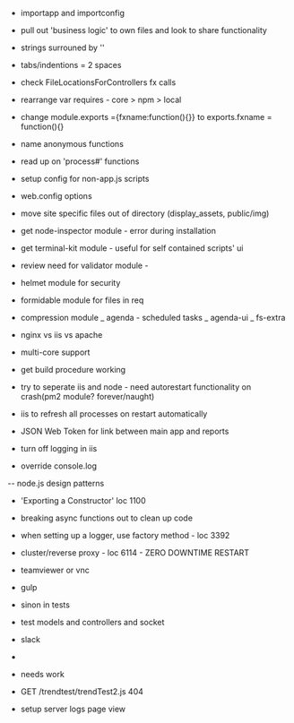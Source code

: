 - importapp and importconfig 

- pull out 'business logic' to own files and look to share functionality
- strings surrouned by ''
- tabs/indentions = 2 spaces
- check FileLocationsForControllers fx calls
- rearrange var requires - core > npm > local
- change module.exports ={fxname:function(){}} to exports.fxname = function(){}
* name anonymous functions
- read up on 'process#' functions
- setup config for non-app.js scripts
- web.config options
- move site specific files out of directory (display_assets, public/img)

- get node-inspector module - error during installation
- get terminal-kit module - useful for self contained scripts' ui
- review need for validator module - 
- helmet module for security
- formidable module for files in req
- compression module
_ agenda - scheduled tasks
_ agenda-ui
_ fs-extra


- nginx vs iis vs apache
- multi-core support
- get build procedure working
- try to seperate iis and node - need autorestart functionality on crash(pm2 module? forever/naught)
- iis to refresh all processes on restart automatically
- JSON Web Token for link between main app and reports
- turn off logging in iis
- override console.log

-- node.js design patterns
- 'Exporting a Constructor' loc 1100
- breaking async functions out to clean up code
- when setting up a logger, use factory method - loc 3392
- cluster/reverse proxy - loc 6114 - ZERO DOWNTIME RESTART

- teamviewer or vnc
- gulp
- sinon in tests
- test models and controllers and socket
- slack
- 

- needs work
- GET /trendtest/trendTest2.js 404
- setup server logs page view